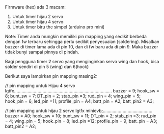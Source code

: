 ﻿Firmware (hex) ada 3 macam:
1. Untuk timer hijau 2 servo
2. Untuk timer hijau 4 servo
3. Untuk timer biru the simpel (arduino pro mini)


Note:
Timer anda mungkin memiliki pin mapping yang sedikit berbeda dengan fw terbaru sehingga perlu sedikit penyesuaian (soldering). Misalkan buzzer di timer lama ada di pin 10, dan di fw baru ada di pin 9. Maka buzzer tidak bunyi sampai pinnya di pindah.


Bagi pengguna timer 2 servo yang menginginkan servo wing dan hook, bisa solder sendiri di pin 5 (wing) dan 6(hook)


Berikut saya lampirkan pin mapping masing2:


// pin mapping untuk Hijau 4 servo lgtfx...............................................................................
  buzzer = 9;
  hook_sw = 8;
  bunt_sw = 7;
  DT_pin = 2;
  stab_pin =3;
  rud_pin = 4;
  wing_pin = 5;
  hook_pin = 6;
  led_pin =11;
  profile_pin = A4;
  batt_pin = A2;
  batt_pin2 = A3;
  


// pin mapping untuk  hijau 2 servo lgtfx minievb;........................................
  buzzer = A0;
  hook_sw = 10;
  bunt_sw = 11;
  DT_pin = 2;
  stab_pin =3;
  rud_pin = 4;
  wing_pin = 5;
  hook_pin = 8;
  led_pin =12;
  profile_pin = 9;
  batt_pin = A3;
  batt_pin2 = A2;
